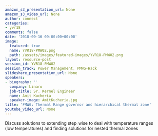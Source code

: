 ```yaml
---
amazon_s3_presentation_url: None
amazon_s3_video_url: None
author: connect
categories:
- yvr18
comments: false
date: '2018-09-16 09:00:00+00:00'
image:
  featured: true
  name: YVR18-PMW02.png
  path: /assets/images/featured-images/YVR18-PMW02.png
layout: resource-post
session_id: YVR18-PMW02
session_track: Power Management, PMWG-Hack
slideshare_presentation_url: None
speakers:
- biography: ''
  company: Linaro
  job-title: Sr. Kernel Engineer
  name: Amit Kucheria
  speaker-image: AmitKucheria.jpg
title: 'PMWG: Thermal Range governor and hierarchical thermal zone'
youtube_video_url: None
---
```


Discuss solutions to extending step_wise to deal with temperature ranges (low temperatures) and finding solutions for nested thermal zones